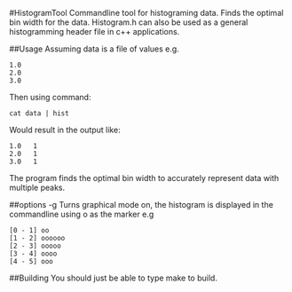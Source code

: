 #HistogramTool
Commandline tool for histograming data. Finds the optimal bin width for the data. Histogram.h can also be used as a general histogramming header file in c++ applications.

##Usage
Assuming data is a file of values e.g.  
  
    1.0  
    2.0  
    3.0  
  
Then using command:  
  
    cat data | hist
  
Would result in the output like:  
  
    1.0   1  
    2.0   1  
    3.0   1  
  
The program finds the optimal bin width to accurately represent data with multiple peaks.

##options
-g	Turns graphical mode on, the histogram is displayed in the commandline using o as the marker e.g

    [0 - 1]	oo  
    [1 - 2] oooooo  
    [2 - 3] ooooo  
    [3 - 4] oooo  
    [4 - 5] ooo  

##Building
You should just be able to type make to build.
